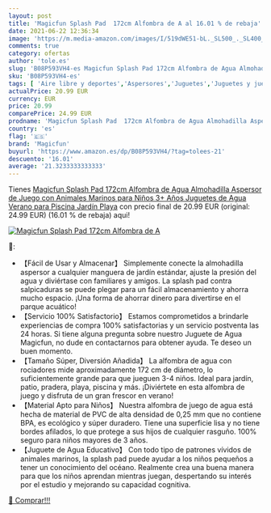```yaml
---
layout: post
title: 'Magicfun Splash Pad  172cm Alfombra de A al 16.01 % de rebaja'
date: 2021-06-22 12:36:34
image: 'https://m.media-amazon.com/images/I/519dWE51-bL._SL500_._SL400_.jpg'
comments: true
category: ofertas
author: 'tole.es'
slug: 'B08P593VH4-es Magicfun Splash Pad 172cm Alfombra de Agua Almohadilla...'
sku: 'B08P593VH4-es'
tags: [ 'Aire libre y deportes','Aspersores','Juguetes','Juguetes y juegos','Piscinas de jardín y juegos acuáticos','juguetes','magicfun', ]
actualPrice: 20.99 EUR
currency: EUR
price: 20.99
comparePrice: 24.99 EUR
prodname: 'Magicfun Splash Pad  172cm Alfombra de Agua Almohadilla Aspersor de Juego con Animales Marinos para Niños 3+ Años  Juguetes de Agua Verano para Piscina Jardín Playa'
country: 'es'
flag: '🇪🇸'
brand: 'Magicfun'
buyurl: 'https://www.amazon.es/dp/B08P593VH4/?tag=tolees-21'
descuento: '16.01'
average: '21.3233333333333'
---
```


Tienes [Magicfun Splash Pad  172cm Alfombra de Agua Almohadilla Aspersor de Juego con Animales Marinos para Niños 3+ Años  Juguetes de Agua Verano para Piscina Jardín Playa](https://www.amazon.es/dp/B08P593VH4/?tag=tolees-21) con precio final de  20.99 EUR (original: 24.99 EUR) (16.01 %  de rebaja) aqui!

[![Magicfun Splash Pad  172cm Alfombra de A](https://m.media-amazon.com/images/I/519dWE51-bL._SL500_._SL400_.jpg)](https://www.amazon.es/dp/B08P593VH4/?tag=tolees-21)

🔎:

- 【Fácil de Usar y Almacenar】 Simplemente conecte la almohadilla aspersor a cualquier manguera de jardín estándar, ajuste la presión del agua y diviértase con familiares y amigos. La splash pad contra salpicaduras se puede plegar para un fácil almacenamiento y ahorra mucho espacio. ¡Una forma de ahorrar dinero para divertirse en el parque acuático!
- 【Servicio 100% Satisfactorio】 Estamos comprometidos a brindarle experiencias de compra 100% satisfactorias y un servicio postventa las 24 horas. Si tiene alguna pregunta sobre nuestro Juguete de Agua Magicfun, no dude en contactarnos para obtener ayuda. Te deseo un buen momento.
- 【Tamaño Súper, Diversión Añadida】 La alfombra de agua con rociadores mide aproximadamente 172 cm de diámetro, lo suficientemente grande para que jueguen 3-4 niños. Ideal para jardín, patio, pradera, playa, piscina y más. ¡Diviértete en esta alfombra de juego y disfruta de un gran frescor en verano!
- 【Material Apto para Niños】 Nuestra alfombra de juego de agua está hecha de material de PVC de alta densidad de 0,25 mm que no contiene BPA, es ecológico y súper duradero. Tiene una superficie lisa y no tiene bordes afilados, lo que protege a sus hijos de cualquier rasguño. 100% seguro para niños mayores de 3 años.
- 【Juguete de Agua Educativo】 Con todo tipo de patrones vívidos de animales marinos, la splash pad puede ayudar a los niños pequeños a tener un conocimiento del océano. Realmente crea una buena manera para que los niños aprendan mientras juegan, despertando su interés por el estudio y mejorando su capacidad cognitiva.

[🛒 Comprar!!!](https://www.amazon.es/dp/B08P593VH4/?tag=tolees-21)
